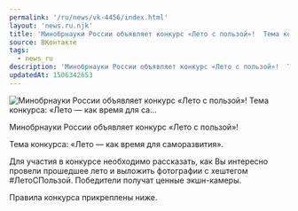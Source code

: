 ```yaml
---
permalink: '/ru/news/vk-4456/index.html'
layout: 'news.ru.njk'
title: 'Минобрнауки России объявляет конкурс «Лето с пользой»!  Тема конкурса: «Лето — как время для са'
source: ВКонтакте
tags:
  - news_ru
description: 'Минобрнауки России объявляет конкурс «Лето с пользой»!  Тема конкурса: «Лето — как время для са…'
updatedAt: 1506342653
---
```

![Минобрнауки России объявляет конкурс «Лето с пользой»!  Тема конкурса: «Лето — как время для са…](https://sun9-61.userapi.com/impf/c639421/v639421487/4985b/kfm0Izqbk0g.jpg?size=1280x854&quality=96&proxy=1&sign=0ace74b0c0314578a3a9f6d0d63c2c4d&c_uniq_tag=KIa34roawWnBqcX4o09FUijGK6ZITxTGivbTMeKBlho&type=album)

Минобрнауки России объявляет конкурс «Лето с пользой»!

Тема конкурса: «Лето — как время для саморазвития».

Для участия в конкурсе необходимо рассказать, как Вы интересно провели прошедшее лето и выложить фотографии с хештегом #ЛетоСПользой. Победители получат ценные экшн-камеры.

Правила конкурса прикреплены ниже.
